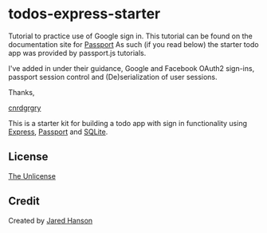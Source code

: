 # todos-express-starter

Tutorial to practice use of Google sign in.
This tutorial can be found on the documentation site for [Passport](https://www.passportjs.org/) As such (if you read below) the starter todo app was provided by passport.js tutorials.

I've added in under their guidance, Google and Facebook OAuth2 sign-ins, passport session control and (De)serialization of user sessions.

Thanks,

[cnrdgrgry](https://www.linkedin.com/in/cnrdgrgry/)

This is a starter kit for building a todo app with sign in functionality using
[Express](https://expressjs.com/), [Passport](https://www.passportjs.org/) and
[SQLite](https://www.sqlite.org/).

## License

[The Unlicense](https://opensource.org/licenses/unlicense)

## Credit

Created by [Jared Hanson](https://www.jaredhanson.me/)
